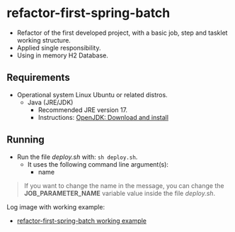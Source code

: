 # refactor-first-spring-batch
- Refactor of the first developed project, with a basic job, step and tasklet working structure.
- Applied single responsibility.
- Using in memory H2 Database.

## Requirements
- Operational system Linux Ubuntu or related distros.
    - Java (JRE/JDK)
        - Recommended JRE version 17.
        - Instructions: [OpenJDK: Download and install](https://openjdk.org/install/)

## Running
- Run the file *deploy.sh* with: `sh deploy.sh`.
    - It uses the following command line argument(s):
        - name

> If you want to change the name in the message, you can change the **JOB_PARAMETER_NAME** variable value inside the file *deploy.sh*.

Log image with working example:
- [refactor-first-spring-batch working example](https://imgur.com/a/hQfU6NU)